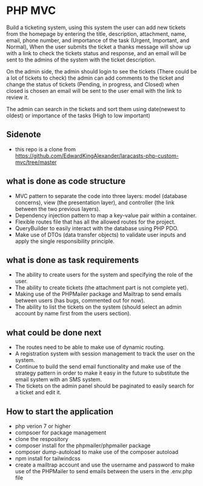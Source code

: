 # PHP MVC
Build a ticketing system, using this system the user can add new tickets from the homepage by entering the title, description,  attachment, name, email, phone number, and importance of the
task (Urgent, Important, and Normal), When the user submits the ticket a thanks message will show up with a link to check the tickets status and response, and an email will be sent to the
admins of the system with the ticket description.

On the admin side, the admin should login to see the tickets (There could be a lot of tickets to check) the admin can add comments to the ticket and change the status of tickets (Pending, in progress, and Closed) when closed is chosen an email will be sent to the user email with the link to review it.

The admin can search in the tickets and sort them using date(newest to oldest) or importance of the tasks (High to low important)

## Sidenote

- this repo is a clone from https://github.com/EdwardKingAlexander/laracasts-php-custom-mvc/tree/master
## what is done as code structure

- MVC pattern to separate the code into three layers: model (database concerns), view (the presentation layer), and controller (the link between the two previous layers).
- Dependency injection pattern to map a key-value pair within a container.
- Flexible routes file that has all the allowed routes for the project.
- QueryBuilder to easily interact with the database using PHP PDO.
- Make use of DTOs (data transfer objects) to validate user inputs and apply the single responsibility principle.

## what is done as task requirements

- The ability to create users for the system and specifying the role of the user.
- The ability to create tickets (the attachment part is not complete yet).
- Making use of the PHPMailer package and Mailtrap to send emails between users (has bugs, commented out for now).
- The ability to list the tickets on the system (should select an admin account by name first from the users section).

## what could be done next

- The routes need to be able to make use of dynamic routing.
- A registration system with session management to track the user on the system.
- Continue to build the send email functionality and make use of the strategy pattern in order to make it easy in the future to substitute the email system with an SMS system.
- The tickets on the admin panel should be paginated to easily search for a ticket and edit it.

## How to start the application

- php verion 7 or higher
- compsoer for package management
- clone the respository
- composer install for the phpmailer/phpmailer package
- composer dump-autoload to make use of the composer autoload
- npm install for tailwindcss
- create a mailtrap account and use the username and password to make use of the PHPMailer to send emails between the users in the .env.php file